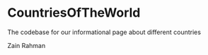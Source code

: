 # CountriesOfTheWorld
The codebase for our informational page about different countries

Zain Rahman